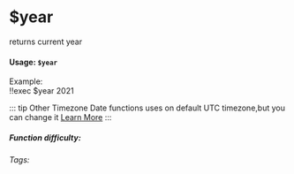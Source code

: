 # $year
returns current year
#### Usage: `$year`
Example:
<br/>
<discord-messages>
	<discord-message :bot="false" role-color="#ffcc9a" author="Member">
		!!exec $year
	</discord-message>
	<discord-message :bot="true" role-color="#0099ff" author="Custom Command" avatar="https://media.discordapp.net/avatars/725721249652670555/781224f90c3b841ba5b40678e032f74a.webp">
		2021
	</discord-message>
</discord-messages>

::: tip Other Timezone
Date functions uses on default UTC timezone,but you can change it [Learn More](./timezone.md)
:::

##### Function difficulty: <Badge type="tip" text="Easy" vertical="middle" /> 
###### Tags: <Badge type="tip" text="year" vertical="middle" /> 